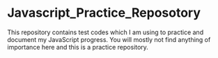 # Javascript_Practice_Reposotory
This repository contains test codes which I am using to practice and document my JavaScript progress. You will mostly not find anything of importance here and this is a practice repository.
